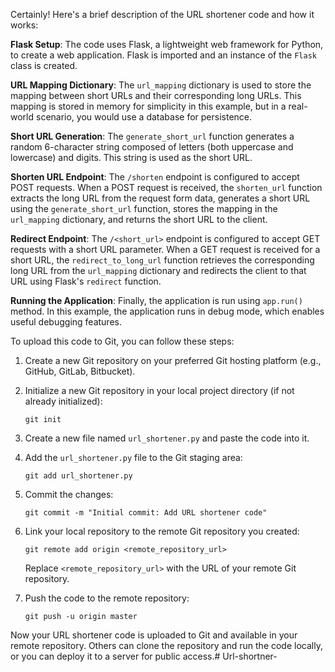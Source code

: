 Certainly! Here's a brief description of the URL shortener code and how it works:

 **Flask Setup**: The code uses Flask, a lightweight web framework for Python, to create a web application. Flask is imported and an instance of the `Flask` class is created.

 **URL Mapping Dictionary**: The `url_mapping` dictionary is used to store the mapping between short URLs and their corresponding long URLs. This mapping is stored in memory for simplicity in this example, but in a real-world scenario, you would use a database for persistence.
 
 **Short URL Generation**: The `generate_short_url` function generates a random 6-character string composed of letters (both uppercase and lowercase) and digits. This string is used as the short URL.

**Shorten URL Endpoint**: The `/shorten` endpoint is configured to accept POST requests. When a POST request is received, the `shorten_url` function extracts the long URL from the request form data, generates a short URL using the `generate_short_url` function, stores the mapping in the `url_mapping` dictionary, and returns the short URL to the client.

**Redirect Endpoint**: The `/<short_url>` endpoint is configured to accept GET requests with a short URL parameter. When a GET request is received for a short URL, the `redirect_to_long_url` function retrieves the corresponding long URL from the `url_mapping` dictionary and redirects the client to that URL using Flask's `redirect` function.

**Running the Application**: Finally, the application is run using `app.run()` method. In this example, the application runs in debug mode, which enables useful debugging features.

To upload this code to Git, you can follow these steps:

1. Create a new Git repository on your preferred Git hosting platform (e.g., GitHub, GitLab, Bitbucket).

2. Initialize a new Git repository in your local project directory (if not already initialized):
   ```
   git init
   ```

3. Create a new file named `url_shortener.py` and paste the code into it.

4. Add the `url_shortener.py` file to the Git staging area:
   ```
   git add url_shortener.py
   ```

5. Commit the changes:
   ```
   git commit -m "Initial commit: Add URL shortener code"
   ```

6. Link your local repository to the remote Git repository you created:
   ```
   git remote add origin <remote_repository_url>
   ```

   Replace `<remote_repository_url>` with the URL of your remote Git repository.

7. Push the code to the remote repository:
   ```
   git push -u origin master
   ```

Now your URL shortener code is uploaded to Git and available in your remote repository. Others can clone the repository and run the code locally, or you can deploy it to a server for public access.# Url-shortner-

